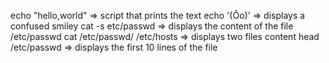 echo "hello,world" => script that prints the text
echo '(Ôo)' => displays a confused smiley
cat -s etc/passwd => displays the content of the file /etc/passwd
cat /etc/passwd/ /etc/hosts  => displays two files content
head /etc/passwd  => displays the first 10 lines of the file

